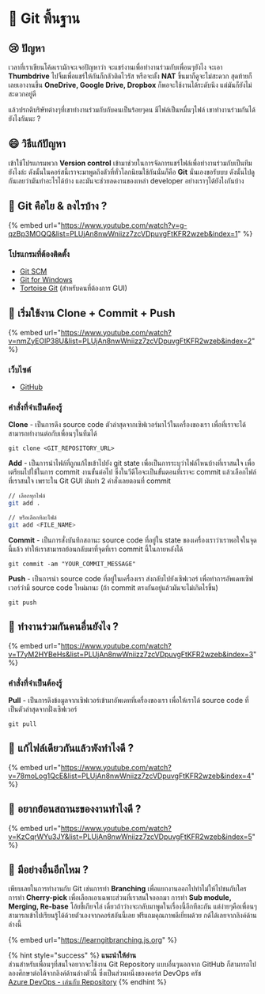 # 👶 Git พื้นฐาน

## 😢 ปัญหา

เวลาที่เราเขียนโค้ดเรามักจะเจอปัญหาว่า จะแชร์งานเพื่อทำงานร่วมกับเพื่อนๆยังไง จะเอา **Thumbdrive** ไปจิ้มเพื่อแชร์ให้กันก็กลัวติดไวรัส หรือจะตั้ง **NAT** ขึ้นมาก็ดูจะไม่สะดวก สุดท้ายก็เลยเอางานขึ้น **OneDrive, Google Drive, Dropbox** ก็พอจะใช้งานได้ระดับนึง แต่มันก็ยังไม่สะดวกอยู่ดี

แล้วปรกติบริษัทต่างๆที่เขาทำงานร่วมกับกับคนเป็นร้อยๆคน มีไฟล์เป็นหมื่นๆไฟล์ เขาทำงานร่วมกันได้ยังไงกันนะ ?

## 😄 วิธีแก้ปัญหา

เข้าใช้โปรแกรมพวก **Version control** เข้ามาช่วยในการจัดการแชร์ไฟล์เพื่อทำงานร่วมกับเป็นทีมยังไงล่ะ ดังนั้นในคอร์สนี้เราจะมาพูดถึงตัวที่ทั่วโลกนิยมใช้กันนั่นก็คือ **Git** นั่นเองขอรับบบ ดังนั้นไปดูกันเลยว่ามันทำอะไรได้บ้าง และมันจะช่วยลดงานของเหล่า developer อย่างเราๆได้ยังไงกันบ้าง

## 🤔 Git คือไย & ลงไรบ้าง ?

{% embed url="https://www.youtube.com/watch?v=g-qzBp3MOQQ&list=PLUjAn8nwWniizz7zcVDpuvgFtKFR2wzeb&index=1" %}

### โปรแกรมที่ต้องติดตั้ง

* [Git SCM](https://git-scm.com/)
* [Git for Windows](https://gitforwindows.org/)
* [Tortoise Git](https://tortoisegit.org/) \(สำหรับคนที่ต้องการ GUI\)

## 🤔 เริ่มใช้งาน Clone + Commit + Push

{% embed url="https://www.youtube.com/watch?v=nmZyEOlP38U&list=PLUjAn8nwWniizz7zcVDpuvgFtKFR2wzeb&index=2" %}

### เว็บไซต์

* [GitHub](https://github.com/)

### คำสั่งที่จำเป็นต้องรู้

**Clone** - เป็นการดึง source code ตัวล่าสุดจากเซิฟเวอร์มาไว้ในเครื่องของเรา เพื่อที่เราจะได้สามารถทำงานต่อกับเพื่อนๆในทีมได้

```text
git clone <GIT_REPOSITORY_URL>
```

**Add** - เป็นการนำไฟล์ที่ถูกแก้ไขเข้าไปยัง git state เพื่อเป็นการระบุว่าไฟล์ไหนบ้างที่เราสนใจ เพื่อเตรียมไปใช้ในการ commit งานขั้นต่อไป ซึ่งในวีดีโอจะเป็นขั้นตอนที่เราจะ commit แล้วเลือกไฟล์ที่เราสนใจ เพราะใน Git GUI มันทำ 2 คำสั่งเลยตอนที่ commit

```bash
// เลือกทุกไฟล์
git add .

// หรือเลือกทีละไฟล์
git add <FILE_NAME>
```

**Commit** - เป็นการสั่งบันทึกสถานะ source code ที่อยู่ใน state ของเครื่องเราว่าเราพอใจในจุดนี้แล้ว ทำให้เราสามารถย้อนกลับมาที่จุดที่เรา commit นี้ในภายหลังได้

```text
git commit -am "YOUR_COMMIT_MESSAGE"
```

**Push** - เป็นการนำ source code ที่อยู่ในเครื่องเรา ส่งกลับไปยังเซิฟเวอร์ เพื่อทำการอัพเดทเซิฟเวอร์ว่ามี source code ใหม่มานะ \(ถ้า commit ตรงกันอยู่แล้วมันจะไม่เกิดไรขึ้น\)

```text
git push
```

## 🤔 ทำงานร่วมกันคนอื่นยังไง ?

{% embed url="https://www.youtube.com/watch?v=T7yM2HYBeHs&list=PLUjAn8nwWniizz7zcVDpuvgFtKFR2wzeb&index=3" %}

### คำสั่งที่จำเป็นต้องรู้

**Pull** - เป็นการดึงข้อมูลจากเซิฟเวอร์เข้ามาอัพเดทที่เครื่องของเรา เพื่อให้เราได้ source code ที่เป็นตัวล่าสุดจากฝั่งเซิฟเวอร์

```text
git pull
```

## 🤔 แก้ไฟล์เดียวกันแล้วพังทำไงดี ?

{% embed url="https://www.youtube.com/watch?v=78moLog1QcE&list=PLUjAn8nwWniizz7zcVDpuvgFtKFR2wzeb&index=4" %}

## 🤔 อยากย้อนสถานะของงานทำไงดี ?

{% embed url="https://www.youtube.com/watch?v=KzCqrWYu3JY&list=PLUjAn8nwWniizz7zcVDpuvgFtKFR2wzeb&index=5" %}

## 🤔 มีอย่างอื่นอีกไหม ?

เพียบเลยในการทำงานกับ Git เช่นการทำ **Branching** เพื่อแยกงานออกไปทำไม่ให้ไปชนกับใคร การทำ **Cherry-pick** เพื่อเลือกเอาเฉพาะส่วนที่เราสนใจออกมา การทำ **Sub module, Merging, Re-base** โอ้ยขี้เกียจไล่ เดี๋ยวถ้าว่างจะกลับมาพูดในเรื่องนี้อีกทีละกัน แต่ง่ายๆคือเพื่อนๆสามารถเข้าไปเรียนรู้ได้ด้วยตัวเองจากคอร์สอันนี้เลย ฟรีแถมคุณภาพดีเยี่ยมด้วย กด้ได้เลยจากลิงค์ด้านล่างนี้

{% embed url="https://learngitbranching.js.org" %}

{% hint style="success" %}
**แนะนำให้อ่าน**  
ส่วนสำหรับเพื่อนๆที่สนใจอยากจะใช้งาน Git Repository แบบอื่นๆนอกจาก GitHub ก็สามารถไปลองศึกษาต่อได้จากลิงค์ด้านล่างตัวนี้ ซึ่งเป็นส่วนหนึ่งของคอร์ส DevOps ครัช  
[Azure DevOps - เล่นกับ Repository](https://saladpuk.gitbook.io/learn/cloud/azure-devops/repository)
{% endhint %}

